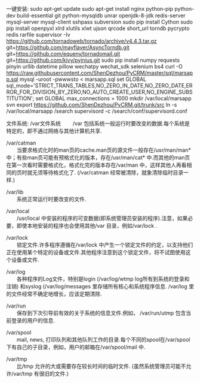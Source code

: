 一键安装:
sudo apt-get update
sudo apt-get install nginx python-pip python-dev build-essential git python-mysqldb unrar openjdk-8-jdk redis-server mysql-server mysql-client sshpass subversion
sudo pip install Cython
sudo pip install openpyxl xlrd xlutils xlwt ujson qrcode short_url torndb pycrypto redis rarfile supervisor -Iv https://github.com/tornadoweb/tornado/archive/v4.4.3.tar.gz git+https://github.com/mayflaver/AsyncTorndb.git git+https://github.com/equeny/tornadomail.git git+https://github.com/kivy/pyjnius.git
sudo pip install numpy requests pinyin urllib datetime pillow wechatpy wechat_sdk selenium bs4
curl -O https://raw.githubusercontent.com/ShenDezhou/PyCRM/master/sql/marsapp.sql
mysql -uroot -pwwwsto < marsapp.sql
set GLOBAL sql_mode='STRICT_TRANS_TABLES,NO_ZERO_IN_DATE,NO_ZERO_DATE,ERROR_FOR_DIVISION_BY_ZERO,NO_AUTO_CREATE_USER,NO_ENGINE_SUBSTITUTION';
set GLOBAL max_connections = 1000
mkdir /var/local/marsapp
svn export https://github.com/ShenDezhou/PyCRM.git/trunk/src
ln -s /var/local/marsapp /search
supervisord -c /search/conf/supervisord.conf

文件系统:
/var文件系统 
　　/var 包括系统一般运行时要改变的数据.每个系统是特定的，即不通过网络与其他计算机共享.  

/var/catman   
　　当要求格式化时的man页的cache.man页的源文件一般存在/usr/man/man* 中；有些man页可能有预格式化的版本，存在/usr/man/cat* 中.而其他的man页在第一次看时需要格式化，格式化完的版本存在/var/man 中，这样其他人再看相同的页时就无须等待格式化了. (/var/catman 经常被清除，就象清除临时目录一样.)  

/var/lib   
　　系统正常运行时要改变的文件.  

/var/local   
　　/usr/local 中安装的程序的可变数据(即系统管理员安装的程序).注意，如果必要，即使本地安装的程序也会使用其他/var 目录，例如/var/lock .  

/var/lock   
　　锁定文件.许多程序遵循在/var/lock 中产生一个锁定文件的约定，以支持他们正在使用某个特定的设备或文件.其他程序注意到这个锁定文件，将不试图使用这个设备或文件.  

/var/log   
　　各种程序的Log文件，特别是login  (/var/log/wtmp log所有到系统的登录和注销) 和syslog (/var/log/messages 里存储所有核心和系统程序信息. /var/log 里的文件经常不确定地增长，应该定期清除.  

/var/run   
　　保存到下次引导前有效的关于系统的信息文件.例如， /var/run/utmp 包含当前登录的用户的信息. 

/var/spool   
　　mail, news, 打印队列和其他队列工作的目录.每个不同的spool在/var/spool 下有自己的子目录，例如，用户的邮箱在/var/spool/mail 中.  

/var/tmp   
　　比/tmp 允许的大或需要存在较长时间的临时文件. (虽然系统管理员可能不允许/var/tmp 有很旧的文件.)  
